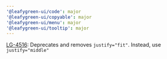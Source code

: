 ```yaml
---
'@leafygreen-ui/code': major
'@leafygreen-ui/copyable': major
'@leafygreen-ui/menu': major
'@leafygreen-ui/tooltip': major
---
```


[LG-4516](https://jira.mongodb.org/browse/LG-4516): Deprecates and removes `justify="fit"`. Instead, use `justify="middle"`
